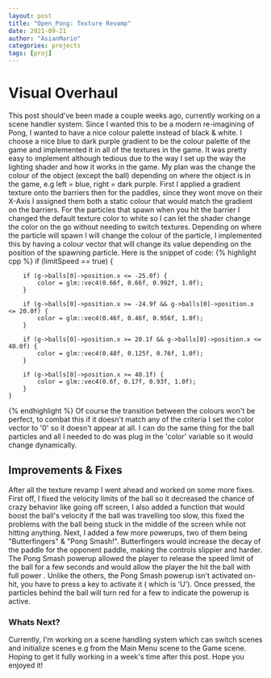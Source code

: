 ```yaml
---
layout: post
title: "Open_Pong: Texture Revamp"
date: 2021-09-21
author: "AsianMario"
categories: projects
tags: [proj]
---
```


# Visual Overhaul

This post should've been made a couple weeks ago, currently working on a scene handler system. Since I wanted this to be a modern re-imagining of Pong, I wanted to have a nice colour palette instead of black & white. I choose a nice blue to dark purple gradient to be the colour palette of the game and implemented it in all of the textures in the game. It was pretty easy to implement although tedious due to the way I set up the way the lighting shader and how it works in the game. My plan was the change the colour of the object (except the ball) depending on where the object is in the game, e.g left = blue, right = dark purple. First I applied a gradient texture onto the barriers then for the paddles, since they wont move on their X-Axis I assigned them both a static colour that would match the gradient on the barriers. For the particles that spawn when you hit the barrier I changed the default texture color to white so I can let the shader change the color on the go without needing to switch textures. Depending on where the particle will spawn I will change the colour of the particle, I implemented this by having a colour vector that will change its value depending on the position of the spawning particle. Here is the snippet of code:
{% highlight cpp %}
	if (limitSpeed == true) {
		

		if (g->balls[0]->position.x <= -25.0f) {
			color = glm::vec4(0.66f, 0.66f, 0.992f, 1.0f);
		}

		if (g->balls[0]->position.x >= -24.9f && g->balls[0]->position.x <= 20.0f) {
			color = glm::vec4(0.46f, 0.46f, 0.956f, 1.0f);
		}

		if (g->balls[0]->position.x >= 20.1f && g->balls[0]->position.x <= 40.0f) {
			color = glm::vec4(0.48f, 0.125f, 0.76f, 1.0f);
		}

		if (g->balls[0]->position.x >= 40.1f) {
			color = glm::vec4(0.6f, 0.17f, 0.93f, 1.0f);
		}
	}

{% endhighlight %}
Of course the transition between the colours won't be perfect, to combat this if it doesn't match any of the criteria I set the color vector to '0' so it doesn't appear at all. I can do the same thing for the ball particles and all I needed to do was plug in the 'color' variable so it would change dynamically.
## Improvements & Fixes

After all the texture revamp I went ahead and worked on some more fixes. First off, I fixed the velocity limits of the ball so it decreased the chance of crazy behavior like going off screen, I also added a function that would boost the ball's velocity if the ball was travelling too slow, this fixed the problems with the ball being stuck in the middle of the screen while not hitting anything. Next, I added a few more powerups, two of them being "Butterfingers" & "Pong Smash!". Butterfingers would increase the decay of the paddle for the opponent paddle, making the controls slippier and harder. The Pong Smash powerup allowed the player to release the speed limit of the ball for a few seconds and would allow the player the hit the ball with full power . Unlike the others, the Pong Smash powerup isn't activated on-hit, you have to press a key to activate it ( which is 'U'). Once pressed, the particles behind the ball will turn red for a few to indicate the powerup is active.

### Whats Next?
Currently, I'm working on a scene handling system which can switch scenes and initialize scenes e.g from the Main Menu scene to the Game scene. Hoping to get it fully working in a week's time after this post. Hope you enjoyed it!